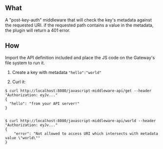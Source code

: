 ## What
A "post-key-auth" middleware that will check the key's metadata against the requested URI.
if the requested path contains a value in the metadata, the plugin will return a 401 error.

## How
Import the API definition included and place the JS code on the Gateway's file system to run it.

1. Create a key with metadata `"hello":"world"`

2. Curl it:

```
$ curl http://localhost:8080/javascript-middleware-api/get --header "Authorization: eyJv..."
{
  "hello": "from your API server!"
}


$ curl http://localhost:8080/javascript-middleware-api/world --header "Authorization: eyJv..."
{
    "error": "Not allowed to access URI which intersects with metadata value \"world\""
}
```
